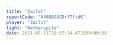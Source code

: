 ```yaml
---
title: "Zailol"
reportCode: "A46Q8G9CDrYTftdK"
player: "Zailol"
fight: "Netherspite"
date: 2021-07-11T18:57:14.471000+00:00
---
```

